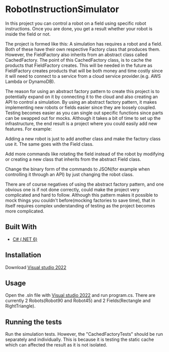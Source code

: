 # RobotInstructionSimulator

In this project you can control a robot on a field using specific robot instructions. Once you are done, you get a result whether your robot is inside the field or not.

The project is formed like this:
A simulation has requires a robot and a field. Both of these have their own respective Factory class that produces them. However, the FieldFactory also inherits from an abstract class called CachedFactory. The point of this CachedFactory class, is to cache the products that FieldFactory creates. This will be needed in the future as FieldFactory creates products that will be both money and time costly since it will need to connect to a service from a cloud service provider.(e.g. AWS Lambda or DynamoDB).

The reason for using an abstract factory pattern to create this project is to potentially expand on it by connecting it to the cloud and also creating an API to control a simulation. By using an abstract factory pattern, it makes implementing new robots or fields easier since they are loosely coupled. Testing becomes easier as you can single out specific functions since parts can be swapped out for mocks. Although it takes a bit of time to set up the infrastructure, the end result is a project where you could easily add new features. For example: 

Adding a new robot is just to add another class and make the factory class use it. The same goes with the Field class.

Add more commands like rotating the field instead of the robot by modifying or creating a new class that inherits from the abstract Field class. 

Change the binary form of the commands to JSON(for example when controlling it through an API) by just changing the robot class. 

There are of course negatives of using the abstract factory pattern, and one obvious one is if not done correctly, could make the project very complicated and hard to follow. Although this pattern makes it possible to mock things you couldn't before(mocking factories to save time), that in itself requires complex understanding of testing as the project becomes more complicated. 

## Built With

* [C# (.NET 6)](https://visualstudio.microsoft.com)

## Installation

Download [Visual studio 2022](https://visualstudio.microsoft.com/downloads)

## Usage

Open the .sln file with [Visual studio 2022](https://visualstudio.microsoft.com/downloads) and run program.cs.
There are currently 2 Robots(Robot90 and Robot45) and 2 Fields(Rectangle and RightTriangle).

## Running the tests 

Run the simulation tests. However, the "CachedFactoryTests" should be run separately and individually. This is because it is testing the static cache which can affected the result as it is not isolated.

